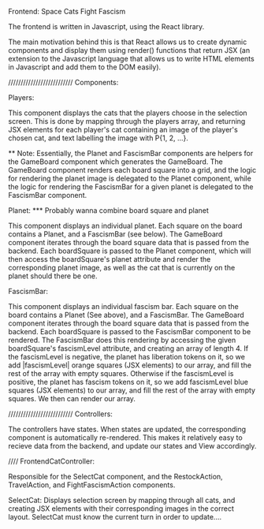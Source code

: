 Frontend: Space Cats Fight Fascism

The frontend is written in Javascript, using the React library. 

The main motivation behind this is that React allows us to create dynamic components and display them using render() functions that return JSX (an extension to the Javascript language that allows us to write HTML elements in Javascript and add them to the DOM easily).

////////////////////////// Components:


Players: 

This component displays the cats that the players choose in the selection screen. This is done by mapping through the players array, and returning JSX elements for each player's cat containing an image of the player's chosen cat, and text labelling the image with P{1, 2, ...}.


** Note: Essentially, the Planet and FascismBar components are helpers for the GameBoard component which generates the GameBoard. The GameBoard component renders each board square into a grid, and the logic for rendering the planet image is delegated to the Planet component, while the logic for rendering the FascismBar for a given planet is delegated to the FascismBar component. 

Planet:  *** Probably wanna combine board square and planet

This component displays an individual planet. Each square on the board contains a Planet, and a FascismBar (see below). The GameBoard component iterates through the board square data that is passed from the backend. Each boardSquare is passed to the Planet component, which will then access the boardSquare's planet attribute and render the corresponding planet image, as well as the cat that is currently on the planet should there be one.


FascismBar:

This component displays an individual fascism bar. Each square on the board contains a Planet (See above), and a FascismBar. The GameBoard component iterates through the board square data that is passed from the backend. Each boardSquare is passed to the FascismBar component to be rendered. The FascismBar does this rendering by accessing the given boardSquare's fascismLevel attribute, and creating an array of length 4. If the fascismLevel is negative, the planet has liberation tokens on it, so we add |fascismLevel| orange squares (JSX elements) to our array, and fill the rest of the array with empty squares. Otherwise if the fascismLevel is positive, the planet has fascism tokens on it, so we add fascismLevel blue squares (JSX elements) to our array, and fill the rest of the array with empty squares. We then can render our array.



////////////////////////// Controllers:

The controllers have states. When states are updated, the corresponding component is automatically re-rendered. This makes it relatively easy to recieve data from the backend, and update our states and View accordingly.


//// FrontendCatController: 

Responsible for the SelectCat component, and the RestockAction, TravelAction, and FightFascismAction components. 

SelectCat: Displays selection screen by mapping through all cats, and creating JSX elements with their corresponding images in the correct layout. SelectCat must know the current turn in order to update.... 

